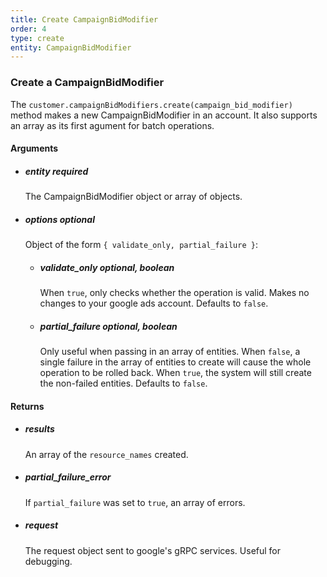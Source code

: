 ```yaml
---
title: Create CampaignBidModifier 
order: 4
type: create
entity: CampaignBidModifier 
---
```


### Create a CampaignBidModifier 

The `customer.campaignBidModifiers.create(campaign_bid_modifier)` method makes a new CampaignBidModifier in an account. It also supports an array as its first agument for batch operations.


#### Arguments

-   ##### entity _required_ 
    The CampaignBidModifier object or array of objects.
-   ##### options _optional_
    Object of the form `{ validate_only, partial_failure }`:
    -   ##### validate_only _optional, boolean_ 
        When `true`, only checks whether the operation is valid. Makes no changes to your google ads account. Defaults to `false`.
    -   ##### partial_failure _optional, boolean_
        Only useful when passing in an array of entities. When `false`, a single failure in the array of entities to create will cause the whole operation to be rolled back. When `true`, the system will still create the non-failed entities. Defaults to `false`.


#### Returns

-   ##### results
    An array of the `resource_names` created.
-   ##### partial_failure_error
    If `partial_failure` was set to `true`, an array of errors.
-   ##### request
    The request object sent to google's gRPC services. Useful for debugging.
